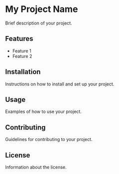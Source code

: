 # My Project Name

Brief description of your project.

## Features

- Feature 1
- Feature 2

## Installation

Instructions on how to install and set up your project.

## Usage

Examples of how to use your project.

## Contributing

Guidelines for contributing to your project.

## License

Information about the license.
